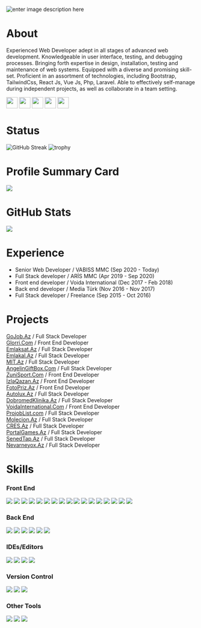 ![enter image description here](https://images.unsplash.com/photo-1587620962725-abab7fe55159?ixlib=rb-1.2.1&ixid=MnwxMjA3fDB8MHxwaG90by1wYWdlfHx8fGVufDB8fHx8&auto=format&fit=crop&w=1631&q=80)
# About
Experienced Web Developer adept in all stages of advanced web development. Knowledgeable in user interface, testing, and debugging processes. Bringing forth expertise in design, installation, testing and maintenance of web systems. Equipped with a diverse and promising skill-set. Proficient in an assortment of technologies, including Bootstrap, TailwindCss, React Js, Vue Js, Php, Laravel. Able to effectively self-manage during independent projects, as well as collaborate in a team setting.

<a href="https://www.facebook.com/e.azeroglu/"><img height="30" src="https://img.shields.io/badge/Facebook-%231877F2.svg?style=for-the-badge&logo=Facebook&logoColor=white"></a> <a href="https://www.linkedin.com/in/emin-azeroglu/"><img height="30" src="https://img.shields.io/badge/linkedin-%230077B5.svg?style=for-the-badge&logo=linkedin&logoColor=white"></a> <a href="https://medium.com/@azeroglu.emin"><img height="30" src="https://img.shields.io/badge/Medium-%23000000.svg?style=for-the-badge&logo=Medium&logoColor=white"></a> <a href="https://t.me/azerogluemin"><img height="30" src="https://img.shields.io/badge/Telegram-2CA5E0?style=for-the-badge&logo=telegram&logoColor=white"></a> <a href="https://wa.me/994507132303"><img height="30" src="https://img.shields.io/badge/WhatsApp-25D366?style=for-the-badge&logo=whatsapp&logoColor=white"></a>

# Status

![GitHub Streak](https://github-readme-streak-stats.herokuapp.com/?user=eminazeroglu&theme=algolia) ![trophy](https://github-profile-trophy.vercel.app/?username=eminazeroglu&title=Commit,Stars,Repositories,PullRequest,Followers&theme=darkhub)

# Profile Summary Card
<img src="https://github-profile-summary-cards.vercel.app/api/cards/profile-details?username=eminazeroglu"> 

# GitHub Stats
<img src="https://github-readme-stats.vercel.app/api?username=eminazeroglu"> 

# Experience

<ul>
<li>Senior Web Developer / VABISS MMC  (Sep 2020 - Today) </li>
<li>Full Stack developer / ARİS MMC  (Apr 2019 - Sep 2020) </li>
<li>Front end developer / Voida International  (Dec 2017 - Feb 2018) </li>
<li>Back end developer / Media Türk  (Nov 2016 - Nov 2017)</li>
<li>Full Stack developer / Freelance  (Sep 2015 - Oct 2016)</li>
</ul>

# Projects
<a href="https://gojob.az/" target="_blank">GoJob.Az</a> / Full Stack Developer <br/>
<a href="https://glorri.com" target="_blank">Glorri.Com</a> / Front End Developer <br/>
<a href="https://emlaksat.az/" target="_blank">Emlaksat.Az</a> / Full Stack Developer <br/>
<a href="https://emlakal.az/" target="_blank">Emlakal.Az</a> / Full Stack Developer <br/>
<a href="https://mit.az/" target="_blank">MIT.Az</a> / Full Stack Developer <br/>
<a href="https://angelingiftbox.com/" target="_blank">AngelinGiftBox.Com</a> / Full Stack Developer <br/>
<a href="https://zunisport.com/" target="_blank">ZuniSport.Com</a> / Front End Developer <br/>
<a href="http://www.izleqazan.az/" target="_blank">İzləQazan.Az</a> / Front End Developer <br/>
<a href="https://fotopriz.az/" target="_blank">FotoPriz.Az</a> / Front End Developer <br/>
<a href="https://avtolux.az/" target="_blank">Autolux.Az</a> / Full Stack Developer <br/>
<a href="http://dobromed.az/" target="_blank">DobromedKlinika.Az</a> / Full Stack Developer <br/> 
<a href="http://www.voidaint.com/" target="_blank">VoidaInternational.Com</a> / Front End Developer <br/>
<a href="https://projoblist.com/" target="_blank">ProjobList.com</a> / Full Stack Developer <br/>
<a href="https://molecion.az/" target="_blank">Molecion.Az</a> / Full Stack Developer <br/>
<a href="https://cres.az/" target="_blank">CRES.Az</a> / Full Stack Developer <br/>
<a href="https://www.portalgames.az/" target="_blank">PortalGames.Az</a> / Full Stack Developer <br/>
<a href="https://senedtap.az/" target="_blank">SenedTap.Az</a> / Full Stack Developer <br/>
<a href="https://nevarneyox.com/" target="_blank">Nevarneyox.Az</a> / Full Stack Developer

# Skills

### Front End

<img src="https://img.shields.io/badge/HTML5-E34F26?style=for-the-badge&logo=html5&logoColor=white"> <img  src="https://img.shields.io/badge/CSS3-1572B6?style=for-the-badge&logo=css3&logoColor=white"> <img src="https://img.shields.io/badge/SASS-hotpink.svg?style=for-the-badge&logo=SASS&logoColor=white">  <img src="https://img.shields.io/badge/tailwindcss-%2338B2AC.svg?style=for-the-badge&logo=tailwind-css&logoColor=white"> <img  src="https://img.shields.io/badge/JavaScript-F7DF1E?style=for-the-badge&logo=javascript&logoColor=black"> <img  src="https://img.shields.io/badge/jquery-%230769AD.svg?style=for-the-badge&logo=jquery&logoColor=white"> <img  src="https://img.shields.io/badge/Bootstrap-563D7C?style=for-the-badge&logo=bootstrap&logoColor=white"> <img  src="https://img.shields.io/badge/React-20232A?style=for-the-badge&logo=react&logoColor=61DAFB"> <img src="https://img.shields.io/badge/next.js-000000?style=for-the-badge&logo=nextdotjs&logoColor=white"> <img src="https://img.shields.io/badge/React_Native-20232A?style=for-the-badge&logo=react&logoColor=61DAFB"> <img src="https://img.shields.io/badge/vuejs-%2335495e.svg?style=for-the-badge&logo=vuedotjs&logoColor=%234FC08D"> <img src="https://img.shields.io/badge/nuxt.js-00C58E?style=for-the-badge&logo=nuxtdotjs&logoColor=white"> <img src="https://img.shields.io/badge/Electron-191970?style=for-the-badge&logo=Electron&logoColor=white"> <img src="https://img.shields.io/badge/nuxt.js-00C58E?style=for-the-badge&logo=nuxtdotjs&logoColor=white"> <img src="https://img.shields.io/badge/NPM-%23000000.svg?style=for-the-badge&logo=npm&logoColor=white"> <img src="https://img.shields.io/badge/Ant%20Design-1890FF?style=for-the-badge&logo=antdesign&logoColor=white"> <img src="https://img.shields.io/badge/Svelte-4A4A55?style=for-the-badge&logo=svelte&logoColor=FF3E00">


### Back End

<img src="https://img.shields.io/badge/php-%23777BB4.svg?style=for-the-badge&logo=php&logoColor=white"> <img src="https://img.shields.io/badge/laravel-%23FF2D20.svg?style=for-the-badge&logo=laravel&logoColor=white"> <img src="https://img.shields.io/badge/mysql-%2300f.svg?style=for-the-badge&logo=mysql&logoColor=white"> <img src="https://img.shields.io/badge/Node.js-339933?style=for-the-badge&logo=nodedotjs&logoColor=white"> <img src="https://img.shields.io/badge/MongoDB-4EA94B?style=for-the-badge&logo=mongodb&logoColor=white"> <img src="https://img.shields.io/badge/json-5E5C5C?style=for-the-badge&logo=json&logoColor=white"> 

### IDEs/Editors

<img src="https://img.shields.io/badge/phpstorm-143?style=for-the-badge&logo=phpstorm&logoColor=black&color=black&labelColor=darkorchid"> <img src="https://img.shields.io/badge/webstorm-143?style=for-the-badge&logo=webstorm&logoColor=white&color=black"> <img src="https://img.shields.io/badge/sublime_text-%23575757.svg?style=for-the-badge&logo=sublime-text&logoColor=important"> <img src="https://img.shields.io/badge/Visual_Studio_Code-0078D4?style=for-the-badge&logo=visual%20studio%20code&logoColor=white"> 

### Version Control

<img src="https://img.shields.io/badge/git-%23F05033.svg?style=for-the-badge&logo=git&logoColor=white"> <img src="https://img.shields.io/badge/github-%23121011.svg?style=for-the-badge&logo=github&logoColor=white"> <img src="https://img.shields.io/badge/bitbucket-%230047B3.svg?style=for-the-badge&logo=bitbucket&logoColor=white"> 

### Other Tools

<img src="https://img.shields.io/badge/Trello-0052CC?style=for-the-badge&logo=trello&logoColor=white"> <img src="https://img.shields.io/badge/Jira-0052CC?style=for-the-badge&logo=Jira&logoColor=white"> <img src="https://img.shields.io/badge/Slack-4A154B?style=for-the-badge&logo=slack&logoColor=white">
